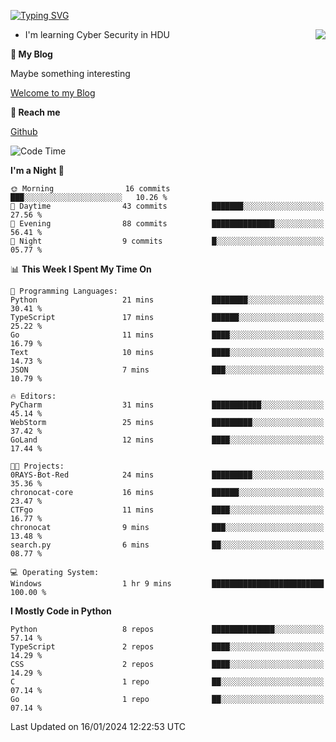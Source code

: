 [![Typing SVG](https://readme-typing-svg.herokuapp.com?font=Fira+Code&pause=1000&random=false&width=450&height=60&lines=Hello+%F0%9F%91%8B%F0%9F%8F%BB;I'm+JBNRZ)](https://git.io/typing-svg)

<a href="#">
  <img align="right" src="https://github-readme-stats.vercel.app/api?username=JBNRZ&show_icons=true&bg_color=15,f2f7fd,E0EAFC" />
</a>

- I'm learning Cyber Security in HDU

 **🌱 My Blog**

Maybe something interesting

[Welcome to my Blog](https://jbnrz.com.cn/)

 **💬 Reach me** 

[Github](https://github.com/JBNRZ)


<!--START_SECTION:waka-->
![Code Time](http://img.shields.io/badge/Code%20Time-269%20hrs-blue)

**I'm a Night 🦉** 

```text
🌞 Morning                16 commits          ███░░░░░░░░░░░░░░░░░░░░░░   10.26 % 
🌆 Daytime                43 commits          ███████░░░░░░░░░░░░░░░░░░   27.56 % 
🌃 Evening                88 commits          ██████████████░░░░░░░░░░░   56.41 % 
🌙 Night                  9 commits           █░░░░░░░░░░░░░░░░░░░░░░░░   05.77 % 
```


📊 **This Week I Spent My Time On** 

```text
💬 Programming Languages: 
Python                   21 mins             ████████░░░░░░░░░░░░░░░░░   30.41 % 
TypeScript               17 mins             ██████░░░░░░░░░░░░░░░░░░░   25.22 % 
Go                       11 mins             ████░░░░░░░░░░░░░░░░░░░░░   16.79 % 
Text                     10 mins             ████░░░░░░░░░░░░░░░░░░░░░   14.73 % 
JSON                     7 mins              ███░░░░░░░░░░░░░░░░░░░░░░   10.79 % 

🔥 Editors: 
PyCharm                  31 mins             ███████████░░░░░░░░░░░░░░   45.14 % 
WebStorm                 25 mins             █████████░░░░░░░░░░░░░░░░   37.42 % 
GoLand                   12 mins             ████░░░░░░░░░░░░░░░░░░░░░   17.44 % 

🐱‍💻 Projects: 
0RAYS-Bot-Red            24 mins             █████████░░░░░░░░░░░░░░░░   35.36 % 
chronocat-core           16 mins             ██████░░░░░░░░░░░░░░░░░░░   23.47 % 
CTFgo                    11 mins             ████░░░░░░░░░░░░░░░░░░░░░   16.77 % 
chronocat                9 mins              ███░░░░░░░░░░░░░░░░░░░░░░   13.48 % 
search.py                6 mins              ██░░░░░░░░░░░░░░░░░░░░░░░   08.77 % 

💻 Operating System: 
Windows                  1 hr 9 mins         █████████████████████████   100.00 % 
```

**I Mostly Code in Python** 

```text
Python                   8 repos             ██████████████░░░░░░░░░░░   57.14 % 
TypeScript               2 repos             ████░░░░░░░░░░░░░░░░░░░░░   14.29 % 
CSS                      2 repos             ████░░░░░░░░░░░░░░░░░░░░░   14.29 % 
C                        1 repo              ██░░░░░░░░░░░░░░░░░░░░░░░   07.14 % 
Go                       1 repo              ██░░░░░░░░░░░░░░░░░░░░░░░   07.14 % 
```




 Last Updated on 16/01/2024 12:22:53 UTC
<!--END_SECTION:waka-->
